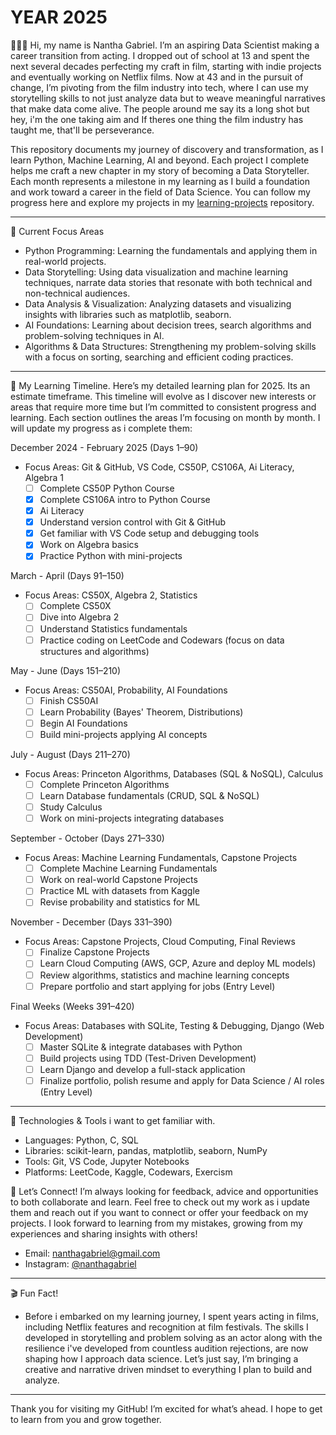 # YEAR 2025

🙋🏾‍♂️ Hi, my name is Nantha Gabriel. I’m an aspiring Data Scientist making a career transition from acting. I dropped out of school at 13 and spent the next several decades perfecting my craft in film, starting with indie projects and eventually working on Netflix films. Now at 43 and in the pursuit of change, I’m pivoting from the film industry into tech, where I can use my storytelling skills to not just analyze data but to weave meaningful narratives that make data come alive. The people around me say its a long shot but hey, i'm the one taking aim and If theres one thing the film industry has taught me, that'll be perseverance. 

This repository documents my journey of discovery and transformation, as I learn Python, Machine Learning, AI and beyond. Each project I complete helps me craft a new chapter in my story of becoming a Data Storyteller. Each month represents a milestone in my learning as I build a foundation and work toward a career in the field of Data Science. You can follow my progress here and explore my projects in my [learning-projects](https://github.com/nanthagabriel/learning-projects/tree/learning_projects) repository.


---

🤖 Current Focus Areas
- Python Programming: Learning the fundamentals and applying them in real-world projects.
- Data Storytelling: Using data visualization and machine learning techniques, narrate data stories that resonate with both technical and non-technical audiences.
- Data Analysis & Visualization: Analyzing datasets and visualizing insights with libraries such as matplotlib, seaborn.
- AI Foundations: Learning about decision trees, search algorithms and problem-solving techniques in AI.
- Algorithms & Data Structures: Strengthening my problem-solving skills with a focus on sorting, searching and efficient coding practices.

---

📅 My Learning Timeline. 
Here’s my detailed learning plan for 2025. Its an estimate timeframe. This timeline will evolve as I discover new interests or areas that require more time but I’m committed to consistent progress and learning. Each section outlines the areas I’m focusing on month by month. I will update my progress as i complete them:

December 2024 - February 2025 (Days 1–90)
- Focus Areas: Git & GitHub, VS Code, CS50P, CS106A, Ai Literacy, Algebra 1
  - [ ] Complete CS50P Python Course 
  - [x] Complete CS106A intro to Python Course 
  - [x] Ai Literacy 
  - [x] Understand version control with Git & GitHub
  - [x] Get familiar with VS Code setup and debugging tools
  - [x] Work on Algebra basics 
  - [x] Practice Python with mini-projects 

March - April (Days 91–150)
- Focus Areas: CS50X, Algebra 2, Statistics
  - [ ] Complete CS50X 
  - [ ] Dive into Algebra 2 
  - [ ] Understand Statistics fundamentals 
  - [ ] Practice coding on LeetCode and Codewars (focus on data structures and algorithms)

May - June (Days 151–210)
- Focus Areas: CS50AI, Probability, AI Foundations
  - [ ] Finish CS50AI 
  - [ ] Learn Probability (Bayes' Theorem, Distributions)
  - [ ] Begin AI Foundations 
  - [ ] Build mini-projects applying AI concepts

July - August (Days 211–270)
- Focus Areas: Princeton Algorithms, Databases (SQL & NoSQL), Calculus
  - [ ] Complete Princeton Algorithms 
  - [ ] Learn Database fundamentals (CRUD, SQL & NoSQL) 
  - [ ] Study Calculus 
  - [ ] Work on mini-projects integrating databases 

September - October (Days 271–330)
- Focus Areas: Machine Learning Fundamentals, Capstone Projects
  - [ ] Complete Machine Learning Fundamentals 
  - [ ] Work on real-world Capstone Projects
  - [ ] Practice ML with datasets from Kaggle
  - [ ] Revise probability and statistics for ML

November - December (Days 331–390)
- Focus Areas: Capstone Projects, Cloud Computing, Final Reviews
  - [ ] Finalize Capstone Projects 
  - [ ] Learn Cloud Computing (AWS, GCP, Azure and deploy ML models)
  - [ ] Review algorithms, statistics and machine learning concepts
  - [ ] Prepare portfolio and start applying for jobs (Entry Level)

Final Weeks (Weeks 391–420)
- Focus Areas: Databases with SQLite, Testing & Debugging, Django (Web Development)
  - [ ] Master SQLite & integrate databases with Python
  - [ ] Build projects using TDD (Test-Driven Development)
  - [ ] Learn Django and develop a full-stack application
  - [ ] Finalize portfolio, polish resume and apply for Data Science / AI roles (Entry Level)

---

🔧 Technologies & Tools i want to get familiar with.
- Languages: Python, C, SQL
- Libraries: scikit-learn, pandas, matplotlib, seaborn, NumPy
- Tools: Git, VS Code, Jupyter Notebooks
- Platforms: LeetCode, Kaggle, Codewars, Exercism

💬 Let’s Connect!
I’m always looking for feedback, advice and opportunities to both collaborate and learn. Feel free to check out my work as i update them and reach out if you want to connect or offer your feedback on my projects. I look forward to learning from my mistakes, growing from my experiences and sharing insights with others!

- Email: nanthagabriel@gmail.com
- Instagram: [@nanthagabriel](https://www.instagram.com/nanthagabriel/)

---

🎬 Fun Fact!
- Before i embarked on my learning journey, I spent years acting in films, including Netflix features and recognition at film festivals. The skills I developed in storytelling and problem solving as an actor along with the resilience i've developed from countless audition rejections, are now shaping how I approach data science. Let’s just say, I’m bringing a creative and narrative driven mindset to everything I plan to build and analyze.

---

Thank you for visiting my GitHub! 
I’m excited for what’s ahead. 
I hope to get to learn from you and grow together.
